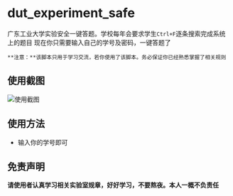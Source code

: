# dut_experiment_safe
广东工业大学实验安全一键答题。学校每年会要求学生`Ctrl+F`逐条搜索完成系统上的题目
现在你只需要输入自己的学号及密码，一键答题了

    **注意：**该脚本只用于学习交流，若你使用了该脚本。务必保证你已经熟悉掌握了相关规则

## 使用截图
![使用截图](https://github.com/mepeichun/gdut_experiment_safe/raw/master/screenshot.PNG)

## 使用方法
* 输入你的学号即可

## 免责声明
**请使用者认真学习相关实验室规章，好好学习，不要熬夜。本人一概不负责任**

